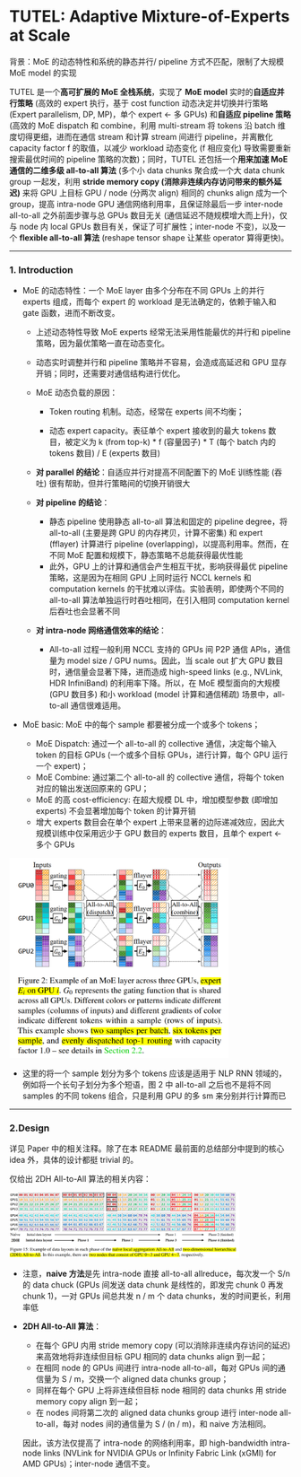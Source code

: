 # TUTEL: Adaptive Mixture-of-Experts at Scale

背景：MoE 的动态特性和系统的静态并行/ pipeline 方式不匹配，限制了大规模 MoE model 的实现

TUTEL 是一个**高可扩展的 MoE 全栈系统**，实现了 **MoE model** 实时的**自适应并行策略** (高效的 expert 执行，基于 cost function 动态决定并切换并行策略 (Expert parallelism, DP, MP)，单个 expert <- 多 GPUs) 和**自适应 pipeline 策略** (高效的 MoE dispatch 和 combine，利用 multi-stream 将 tokens 沿 batch 维度切得更细，进而在通信 stream 和计算 stream 间进行 pipeline，并离散化 capacity factor f 的取值，以减少 workload 动态变化 (f 相应变化) 导致需要重新搜索最优时间的 pipeline 策略的次数)；同时，TUTEL 还包括一个**用来加速 MoE 通信的二维多级 all-to-all 算法** (多个小 data chunks 聚合成一个大 data chunk group 一起发，利用 **stride memory copy (消除非连续内存访问带来的额外延迟)** 来将 GPU 上目标 GPU / node (分两次 align) 相同的 chunks align 成为一个 group，提高 intra-node GPU 通信网络利用率，且保证除最后一步 inter-node all-to-all 之外前面步骤与总 GPUs 数目无关 (通信延迟不随规模增大而上升)，仅与 node 内 local GPUs 数目有关，保证了可扩展性；inter-node 不变)，以及一个 **flexible all-to-all 算法** (reshape tensor shape 让某些 operator 算得更快)。

-------



### 1. Introduction

- MoE 的动态特性：一个 MoE layer 由多个分布在不同 GPUs 上的并行 experts 组成，而每个 expert 的 workload 是无法确定的，依赖于输入和 gate 函数，进而不断改变。

    - 上述动态特性导致 MoE experts 经常无法采用性能最优的并行和 pipeline 策略，因为最优策略一直在动态变化。

    - 动态实时调整并行和 pipeline 策略并不容易，会造成高延迟和 GPU 显存开销；同时，还需要对通信结构进行优化。

    - MoE 动态负载的原因：

        - Token routing 机制。动态，经常在 experts 间不均衡；

        - 动态 expert capacity。表征单个 expert 接收到的最大 tokens 数目，被定义为 k (from top-k) * f (容量因子) * T (每个 batch 内的 tokens 数目) / E (experts 数目)

    - **对 parallel 的结论**：自适应并行对提高不同配置下的 MoE 训练性能 (吞吐) 很有帮助，但并行策略间的切换开销很大
    - **对 pipeline 的结论**：
        - 静态 pipeline 使用静态 all-to-all 算法和固定的 pipeline degree，将 all-to-all (主要是跨 GPU 的内存拷贝，计算不密集) 和 expert (fflayer) 计算进行 pipeline (overlapping)，以提高利用率。然而，在不同 MoE 配置和规模下，静态策略不总能获得最优性能
        - 此外，GPU 上的计算和通信会产生相互干扰，影响获得最优 pipeline 策略，这是因为在相同  GPU 上同时运行 NCCL kernels 和 computation kernels 的干扰难以评估。实验表明，即使两个不同的 all-to-all 算法单独运行时吞吐相同，在引入相同 computation kernel 后吞吐也会显著不同
    - **对 intra-node 网络通信效率的结论**：
        - All-to-all 过程一般利用 NCCL 支持的 GPUs 间 P2P 通信 APIs，通信量为 model size / GPU nums。因此，当 scale out 扩大 GPU 数目时，通信量会显著下降，进而造成 high-speed links (e.g., NVLink, HDR InfiniBand) 的利用率下降。所以，在 MoE 模型面向的大规模 (GPU 数目多) 和小 workload (model 计算和通信稀疏) 场景中，all-to-all 通信很难适用。


- MoE basic: MoE 中的每个 sample 都要被分成一个或多个 tokens；
    - MoE Dispatch: 通过一个 all-to-all 的 collective 通信，决定每个输入 token 的目标 GPUs (一个或多个目标 GPUs，进行计算，每个 GPU 运行一个 expert)；
    - MoE Combine: 通过第二个 all-to-all 的 collective 通信，将每个 token 对应的输出发送回原来的 GPU；
    - MoE 的高 cost-efficiency: 在超大规模 DL 中，增加模型参数 (即增加 experts) 不会显著增加每个 token 的计算开销
    - 增大 experts 数目会在单个 expert 上带来显著的边际递减效应，因此大规模训练中仅采用远少于 GPU 数目的 experts 数目，且单个 expert <- 多个 GPUs

<img src="./figures/moe.png" alt="avatar" style="zoom:40%;" />

- 这里的将一个 sample 划分为多个 tokens 应该是适用于 NLP RNN 领域的，例如将一个长句子划分为多个短语，图 2 中 all-to-all 之后也不是将不同 samples 的不同 tokens 组合，只是利用 GPU 的多 sm 来分别并行计算而已

-------



### 2.Design

详见 Paper 中的相关注释。除了在本 README 最前面的总结部分中提到的核心 idea 外，具体的设计都挺 trivial 的。

仅给出 2DH All-to-All 算法的相关内容：

<img src="./figures/2dh.png" alt="avatar" style="zoom:40%;" />

- 注意，**naive 方法**是先 intra-node 直接 all-to-all allreduce，每次发一个 S/n 的 data chuck (GPUs 间发送 data chunk 是线性的，即发完 chunk 0 再发 chunk 1)，一对 GPUs 间总共发 n / m 个 data chunks，发的时间更长，利用率低

- **2DH All-to-All 算法**：

    - 在每个 GPU 内用 stride memory copy (可以消除非连续内存访问的延迟) 来高效地将非连续但目标 GPU 相同的 data chunks align 到一起；
    - 在相同 node 的 GPUs 间进行 intra-node all-to-all，每对 GPUs 间的通信量为 S / m，交换一个 aligned data chunks group；
    - 同样在每个 GPU 上将非连续但目标 node 相同的 data chunks 用 stride memory copy align 到一起；
    - 在 nodes 间将第二次的 aligned data chunks group 进行 inter-node all-to-all，每对 nodes 间的通信量为 S / (n / m)，和 naive 方法相同。

    因此，该方法仅提高了 intra-node 的网络利用率，即 high-bandwidth intra-node links (NVLink for NVIDIA GPUs or Infinity Fabric Link (xGMI) for AMD GPUs)；inter-node 通信不变。
